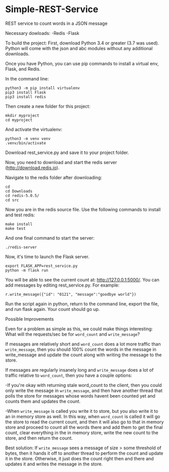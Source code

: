 # Simple-REST-Service
REST service to count words in a JSON message

Necessary dowloads:
-Redis
-Flask

To build the project:
First, download Python 3.4 or greater (3.7 was used). Python will come with the json and abc modules without any additional downloads.

Once you have Python, you can use pip commands to install a virtual env, Flask, and Redis.

In the command line: 

```
python3 -m pip install virtualenv
pip3 install Flask
pip3 install redis
```

Then create a new folder for this project:

```
mkdir myproject
cd myproject
```

And activate the virtualenv:

```
python3 -m venv venv
.venv/bin/activate
```

Download rest_service.py and save it to your project folder.

Now, you need to download and start the redis server (http://download.redis.io).

Navigate to the redis folder after downloading:

```
cd
cd Downloads
cd redis-5.0.5/
cd src
```

Now you are in the redis source file. Use the following commands to install and test redis:

```
make install
make test
```

And one final command to start the server:

```./redis-server```

Now, it's time to launch the Flask server.

```
export FLASK_APP=rest_service.py
python -m flask run
```

You will be able to see the current count at: http://127.0.0.1:5000/.
You can add messages by editing rest_service.py. For example:

```
r.write_message({"id": "0121", "message":"goodbye world"})
```

Run the script again in python, return to the command line, export the file, and run flask again. Your count should go up.

Possible Improvements

Even for a problem as simple as this, we could make things interesting: What will the requests/sec be for ```word_count``` and ```write_message```?

If messages are relatively short and ```word_count``` does a lot more traffic than ```write_message```, then you should 100% count the words in the message in write_message and update the count along with writing the message to the store.

If messages are regularly insanely long and ```write_message``` does a lot  of traffic relative to ```word_count```, then you have a couple options:

-If you're okay with returning stale word_count to the client, then you could only write the message in ```write_message```, and then have another thread that polls the store for messages whose words havent been counted yet and counts them and updates the count.

-When ```write_message``` is called you write it to store, but you also write it to an in memory store as well. In this way, when ```word_count``` is called it will go the store to read the current count, and then it will also go to that in memory store and proceed to count all the words there and add them to get the final count, clear everything in the in memory store, write the new count to the store, and then return the count.

Best solution:
If ```write_message``` sees a message of size > some threshold of bytes, then it hands it off to another thread to perform the count and update it in the store. Otherwise, it just does the count right then and there and updates it and writes the message in the store.
